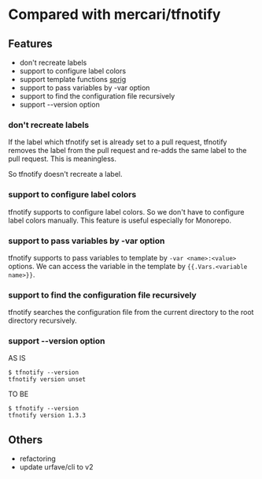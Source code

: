 # Compared with mercari/tfnotify

## Features

* don't recreate labels
* support to configure label colors
* support template functions [sprig](http://masterminds.github.io/sprig/)
* support to pass variables by -var option
* support to find the configuration file recursively
* support --version option

### don't recreate labels

If the label which tfnotify set is already set to a pull request, tfnotify removes the label from the pull request and re-adds the same label to the pull request.
This is meaningless.

So tfnotify doesn't recreate a label.

### support to configure label colors

tfnotify supports to configure label colors.
So we don't have to configure label colors manually.
This feature is useful especially for Monorepo.

### support to pass variables by -var option

tfnotify supports to pass variables to template by `-var <name>:<value>` options.
We can access the variable in the template by `{{.Vars.<variable name>}}`.

### support to find the configuration file recursively

tfnotify searches the configuration file from the current directory to the root directory recursively.

### support --version option

AS IS

```
$ tfnotify --version
tfnotify version unset
```

TO BE

```
$ tfnotify --version
tfnotify version 1.3.3
```

## Others

* refactoring
* update urfave/cli to v2
